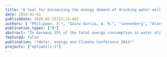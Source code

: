 ```yaml
---
title: "A tool for minimizing the energy demand of drinking water well fields"
date: 2014-01-01
publishDate: 2020-05-25T15:14:06Z
authors: [ "Philippon, V.", "Sáinz-García, A. M.", "sonnenberg", "Alary, M.", "Böhm, K.", "rustler" ]
publication_types: ["0"]
abstract: "In Germany 35% of the total energy consumption in water utilities is due to well pumping (Plath et al., 2010). Therefore, a more efficient abstraction, besides the reduction of the carbon footprint, will lead to economic benefits for the operator. Different strategies exist for energy saving both in the operation of well fields as well as with the use of adapted, energy-efficient technical equipment (pumps, pipes, etc.) (Madsen et al., 2009). The objective of this study is the development and testing of a well field optimization tool, which is based on a hydraulic pipe network model (EPANET) but also takes steady-state well drawdown into account. The optimizer, based on coupling EPANET with the programing language R, simulates automatically the different optimization strategies (e.g. smart well field management, pump renewal) and evaluates their impact on the energy demand. The developed well field model was tested for a case study in France and predicted the measured energy demand with an error of less than 2%. The identified energy saving potential found by the optimizer reaches up to 17% in case of implementing only smart well field management and close to 50% combining the latter option with pump renewal."
featured: false
publication: "*Water, energy and Climate Conference 2014*"
projects: ["optiwells-2"]
---
```


